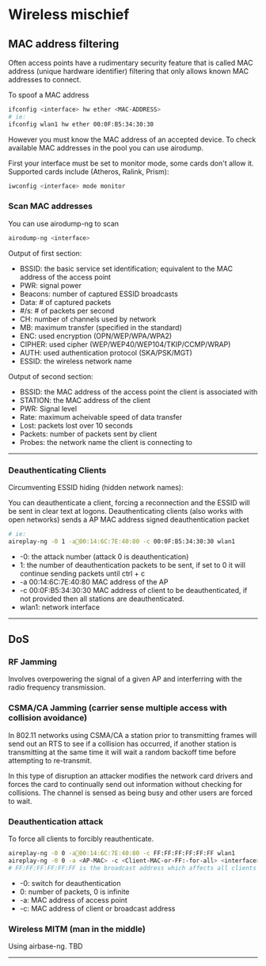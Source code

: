# Wireless mischief

## MAC address filtering

Often access points have a rudimentary security feature that is called MAC address (unique hardware identifier) filtering that only allows known MAC addresses to connect.

To spoof a MAC address

```sh
ifconfig <interface> hw ether <MAC-ADDRESS>
# ie:
ifconfig wlan1 hw ether 00:0F:B5:34:30:30
```

However you must know the MAC address of an accepted device.  To check available MAC addresses in the pool you can use airodump.

First your interface must be set to monitor mode, some cards don't allow it.  Supported cards include (Atheros, Ralink, Prism):

```sh
iwconfig <interface> mode monitor
```

### Scan MAC addresses

You can use airodump-ng to scan

```sh
airodump-ng <interface>
```

Output of first section:

- BSSID: the basic service set identification; equivalent to the MAC address of the access point
- PWR: signal power
- Beacons: number of captured ESSID broadcasts
- Data: # of captured packets
- #/s: # of packets per second
- CH: number of channels used by network
- MB: maximum transfer (specified in the standard)
- ENC: used encryption (OPN/WEP/WPA/WPA2)
- CIPHER: used cipher (WEP/WEP40/WEP104/TKIP/CCMP/WRAP)
- AUTH: used authentication protocol (SKA/PSK/MGT)
- ESSID: the wireless network name

Output of second section:

- BSSID: the MAC address of the access point the client is associated with
- STATION: the MAC address of the client
- PWR: Signal level
- Rate: maximum acheivable speed of data transfer
- Lost: packets lost over 10 seconds
- Packets: number of packets sent by client
- Probes: the network name the client is connecting to

---

### Deauthenticating Clients

Circumventing ESSID hiding (hidden network names):

You can deauthenticate a client, forcing a reconnection and the ESSID will be sent in clear text at logons. Deauthenticating clients (also works with open networks) sends a AP MAC address signed deauthentication packet

```sh
# ie:
aireplay-ng -0 1 -a00:14:6C:7E:40:80 -c 00:0F:B5:34:30:30 wlan1
```

- -0: the attack number (attack 0 is deauthentication)
- 1: the number of deauthentication packets to be sent, if set to 0 it will continue sending packets until ctrl + c
- -a 00:14:6C:7E:40:80 MAC address of the AP
- -c 00:0F:B5:34:30:30 MAC address of client to be deauthenticated, if not provided then all stations are deauthenticated.
- wlan1: network interface

---

## DoS

### RF Jamming

Involves overpowering the signal of a given AP and interferring with the radio frequency transmission.

### CSMA/CA Jamming (carrier sense multiple access with collision avoidance)

In 802.11 networks using CSMA/CA a station prior to transmitting frames will send out an RTS to see if a collision has occurred, if another station is transmitting at the same time it will wait a random backoff time before attempting to re-transmit.

In this type of disruption an attacker modifies the network card drivers and forces the card to continually send out information without checking for collisions.  The channel is sensed as being busy and other users are forced to wait.

### Deauthentication attack

To force all clients to forcibly reauthenticate.

```sh
aireplay-ng -0 0 -a00:14:6C:7E:40:80 -c FF:FF:FF:FF:FF:FF wlan1
aireplay-ng -0 0 -a <AP-MAC> -c <Client-MAC-or-FF:-for-all> <interface>
# FF:FF:FF:FF:FF:FF is the broadcast address which affects all clients
```

- -0: switch for deauthentication
- 0: number of packets, 0 is infinite
- -a: MAC address of access point
- -c: MAC address of client or broadcast address

### Wireless MITM (man in the middle)

Using airbase-ng. TBD

---